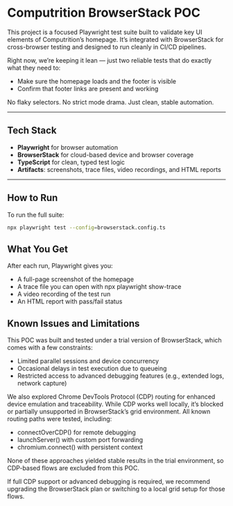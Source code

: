 # Computrition BrowserStack POC

This project is a focused Playwright test suite built to validate key UI elements of Computrition’s homepage. It’s integrated with BrowserStack for cross-browser testing and designed to run cleanly in CI/CD pipelines.

Right now, we’re keeping it lean — just two reliable tests that do exactly what they need to:

- Make sure the homepage loads and the footer is visible
- Confirm that footer links are present and working

No flaky selectors. No strict mode drama. Just clean, stable automation.

---

## Tech Stack

- **Playwright** for browser automation
- **BrowserStack** for cloud-based device and browser coverage
- **TypeScript** for clean, typed test logic
- **Artifacts**: screenshots, trace files, video recordings, and HTML reports

---

## How to Run

To run the full suite:

```bash
npx playwright test --config=browserstack.config.ts
```


## What You Get
After each run, Playwright gives you:

- A full-page screenshot of the homepage
- A trace file you can open with npx playwright show-trace
- A video recording of the test run
- An HTML report with pass/fail status

## Known Issues and Limitations

This POC was built and tested under a trial version of BrowserStack, which comes with a few constraints:

- Limited parallel sessions and device concurrency
- Occasional delays in test execution due to queueing
- Restricted access to advanced debugging features (e.g., extended logs, network capture)

We also explored Chrome DevTools Protocol (CDP) routing for enhanced device emulation and traceability. While CDP works well locally, it’s blocked or partially unsupported in BrowserStack’s grid environment. All known routing paths were tested, including:

- connectOverCDP() for remote debugging
- launchServer() with custom port forwarding
- chromium.connect() with persistent context

None of these approaches yielded stable results in the trial environment, so CDP-based flows are excluded from this POC.

If full CDP support or advanced debugging is required, we recommend upgrading the BrowserStack plan or switching to a local grid setup for those flows.
